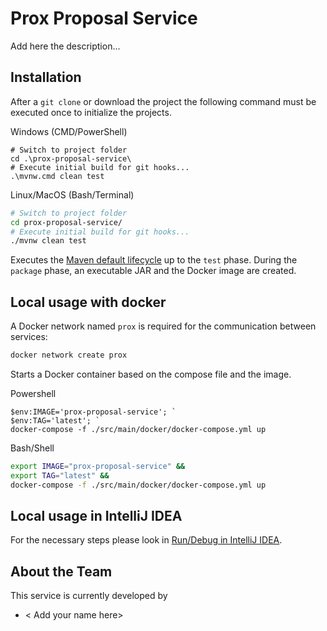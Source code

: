 # Prox Proposal Service

Add here the description...

## Installation
After a `git clone` or download the project the following command must be executed once to initialize the projects.

Windows (CMD/PowerShell)
```posh
# Switch to project folder
cd .\prox-proposal-service\
# Execute initial build for git hooks...
.\mvnw.cmd clean test
```

Linux/MacOS (Bash/Terminal)
```bash
# Switch to project folder
cd prox-proposal-service/
# Execute initial build for git hooks...
./mvnw clean test
```

Executes the
[Maven default lifecycle](https://maven.apache.org/guides/introduction/introduction-to-the-lifecycle.html)
up to the `test` phase. During the `package` phase, an executable JAR and the Docker image are created.

## Local usage with docker
A Docker
network named `prox` is required for the communication between services:

``` bash
docker network create prox
```

Starts a Docker container based on the compose file and the image.

Powershell
```posh
$env:IMAGE='prox-proposal-service'; `
$env:TAG='latest'; `
docker-compose -f ./src/main/docker/docker-compose.yml up
```

Bash/Shell
```bash
export IMAGE="prox-proposal-service" &&
export TAG="latest" &&
docker-compose -f ./src/main/docker/docker-compose.yml up
``` 

## Local usage in IntelliJ IDEA
For the necessary steps please look in [Run/Debug in IntelliJ IDEA](https://github.com/Archi-Lab/prox-local-setup#rundebug-in-intellij-idea).

## About the Team

This service is currently developed by

- < Add your name here>

